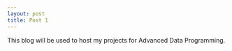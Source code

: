 ```yaml
---
layout: post
title: Post 1
---
```



This blog will be used to host my projects for Advanced Data Programming.
